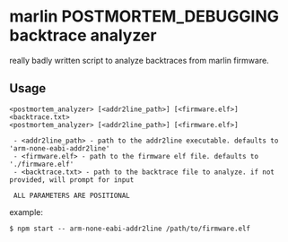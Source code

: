 # marlin POSTMORTEM_DEBUGGING backtrace analyzer

really badly written script to analyze backtraces from marlin firmware.

## Usage

```
<postmortem_analyzer> [<addr2line_path>] [<firmware.elf>] <backtrace.txt>
<postmortem_analyzer> [<addr2line_path>] [<firmware.elf>]

 - <addr2line_path> - path to the addr2line executable. defaults to 'arm-none-eabi-addr2line'
 - <firmware.elf> - path to the firmware elf file. defaults to './firmware.elf'
 - <backtrace.txt> - path to the backtrace file to analyze. if not provided, will prompt for input

 ALL PARAMETERS ARE POSITIONAL
```

example:

```
$ npm start -- arm-none-eabi-addr2line /path/to/firmware.elf
```
